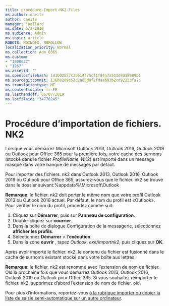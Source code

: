 ```yaml
---
title: procédure-Import-NK2-Files
ms.author: daeite
author: daeite
manager: joallard
ms.date: 5/3/2019
ms.audience: Admin
ms.topic: article
ROBOTS: NOINDEX, NOFOLLOW
localization_priority: Normal
ms.collection: Adm_O365
ms.custom:
- "1800027"
- "1267"
ms.assetid: ''
ms.openlocfilehash: 1d1b02527c3b614375cf1f84a7a511d9318689b1
ms.sourcegitcommit: 136b8209c52c2a05d0f2fdaab93b2cd92253fa2c
ms.translationtype: MT
ms.contentlocale: fr-FR
ms.lasthandoff: 06/07/2019
ms.locfileid: "34770245"
---
```

# <a name="how-to-import-nk2-files"></a>Procédure d’importation de fichiers. NK2 

Lorsque vous démarrez Microsoft Outlook 2013, Outlook 2016, Outlook 2019 ou Outlook pour Office 365 pour la première fois, votre cache des surnoms (stocké dans le fichier *ProfileName*. NK2) est importé dans un message masqué dans votre banque de messages par défaut.

Pour importer des fichiers. nk2 dans Outlook 2013, Outlook 2016, Outlook 2019 ou Outlook pour Office 365, assurez-vous que le fichier. nk2 se trouve dans le dossier suivant:%appdata%\Microsoft\Outlook

**Remarque**: le fichier. nk2 doit porter le même nom que votre profil Outlook 2013 ou Outlook 2016 actuel. Par défaut, le nom du profil est «Outlook». Pour vérifier le nom du profil, procédez comme suit: 
1. Cliquez sur **Démarrer**, puis sur **Panneau de configuration**.
2. Double-cliquez sur **courrier**.
3. Dans la boîte de dialogue Configuration de la messagerie, sélectionnez **afficher les profils**.
4. Sélectionnez **Démarrer** > l'**exécution**.
5. Dans la zone **ouvrir** , tapez *Outlook. exe/importnk2*, puis cliquez sur **OK**. 

Après avoir importé le fichier. nk2, le contenu du fichier est fusionné dans le cache de surnoms existant stocké dans votre boîte aux lettres.

**Remarque**: le fichier. nk2 est renommé avec l’extension de nom de fichier. Old la prochaine fois que vous démarrez Outlook 2013, Outlook 2016, Outlook 2019 ou Outlook pour Office 365. Si vous souhaitez réimporter le fichier. nk2, supprimez d’abord l’extension de nom de fichier. old.

Pour plus d’informations, reportez-vous [à la rubrique importer ou copier la liste de saisie semi-automatique sur un autre ordinateur](https://support.microsoft.com/help/2806550/how-to-import-nk2-files-into-outlook%).